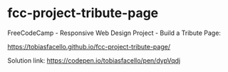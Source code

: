 # fcc-project-tribute-page

FreeCodeCamp - Responsive Web Design Project - Build a Tribute Page:

https://tobiasfacello.github.io/fcc-project-tribute-page/

Solution link: https://codepen.io/tobiasfacello/pen/dypVqdj
